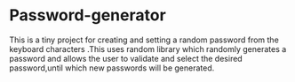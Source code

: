 # Password-generator
This is a tiny project for creating and setting a random password from the keyboard characters .This uses random library which randomly generates a password and allows the user to validate and select the desired password,until which new passwords will be generated.
